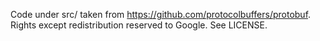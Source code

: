 Code under src/ taken from https://github.com/protocolbuffers/protobuf. Rights except redistribution reserved to Google. See LICENSE.
